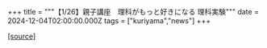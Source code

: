 +++
title = """【1/26】親子講座　理科がもっと好きになる 理科実験"""
date = 2024-12-04T02:00:00.000Z
tags = ["kuriyama","news"]
+++


[[source]](https://www.town.kuriyama.hokkaido.jp/site/tyouminkouza/29669.html)
